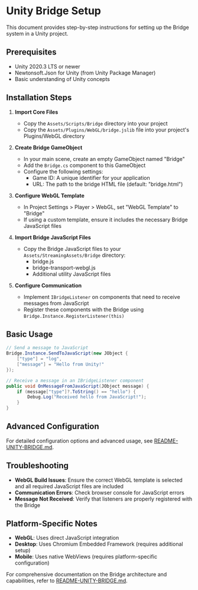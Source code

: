 # Unity Bridge Setup

This document provides step-by-step instructions for setting up the Bridge system in a Unity project.

## Prerequisites

- Unity 2020.3 LTS or newer
- Newtonsoft.Json for Unity (from Unity Package Manager)
- Basic understanding of Unity concepts

## Installation Steps

1. **Import Core Files**
   - Copy the `Assets/Scripts/Bridge` directory into your project
   - Copy the `Assets/Plugins/WebGL/bridge.jslib` file into your project's Plugins/WebGL directory

2. **Create Bridge GameObject**
   - In your main scene, create an empty GameObject named "Bridge"
   - Add the `Bridge.cs` component to this GameObject
   - Configure the following settings:
     - Game ID: A unique identifier for your application
     - URL: The path to the bridge HTML file (default: "bridge.html")

3. **Configure WebGL Template**
   - In Project Settings > Player > WebGL, set "WebGL Template" to "Bridge"
   - If using a custom template, ensure it includes the necessary Bridge JavaScript files

4. **Import Bridge JavaScript Files**
   - Copy the Bridge JavaScript files to your `Assets/StreamingAssets/Bridge` directory:
     - bridge.js
     - bridge-transport-webgl.js
     - Additional utility JavaScript files

5. **Configure Communication**
   - Implement `IBridgeListener` on components that need to receive messages from JavaScript
   - Register these components with the Bridge using `Bridge.Instance.RegisterListener(this)`

## Basic Usage

```csharp
// Send a message to JavaScript
Bridge.Instance.SendToJavaScript(new JObject {
    ["type"] = "log",
    ["message"] = "Hello from Unity!"
});

// Receive a message in an IBridgeListener component
public void OnMessageFromJavaScript(JObject message) {
    if (message["type"]?.ToString() == "hello") {
        Debug.Log("Received hello from JavaScript!");
    }
}
```

## Advanced Configuration

For detailed configuration options and advanced usage, see [README-UNITY-BRIDGE.md](./README-UNITY-BRIDGE.md).

## Troubleshooting

- **WebGL Build Issues**: Ensure the correct WebGL template is selected and all required JavaScript files are included
- **Communication Errors**: Check browser console for JavaScript errors
- **Message Not Received**: Verify that listeners are properly registered with the Bridge

## Platform-Specific Notes

- **WebGL**: Uses direct JavaScript integration
- **Desktop**: Uses Chromium Embedded Framework (requires additional setup)
- **Mobile**: Uses native WebViews (requires platform-specific configuration)

For comprehensive documentation on the Bridge architecture and capabilities, refer to [README-UNITY-BRIDGE.md](./README-UNITY-BRIDGE.md). 